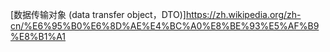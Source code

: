 [数据传输对象 (data transfer object，DTO)]https://zh.wikipedia.org/zh-cn/%E6%95%B0%E6%8D%AE%E4%BC%A0%E8%BE%93%E5%AF%B9%E8%B1%A1